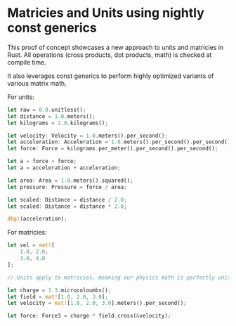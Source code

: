 # Matricies and Units using nightly const generics

This proof of concept showcases a new approach to units and matricies in Rust. All operations (cross products, dot products, math) is checked at compile time.

It also leverages const generics to perform highly optimized variants of various matrix math.

For units:
```rust
let raw = 0.0.unitless();
let distance = 1.0.meters();
let kilograms = 1.0.kilograms();

let velocity: Velocity = 1.0.meters().per_second();
let acceleration: Acceleration = 1.0.meters().per_second().per_second();
let force: Force = kilograms.per_meter().per_second().per_second();

let a = force + force;
let a = acceleration + acceleration;

let area: Area = 1.0.meters().squared();
let pressure: Pressure = force / area;

let scaled: Distance = distance / 2.0;
let scaled: Distance = distance * 2.0;

dbg!(acceleration);
```


For matricies:
```rust
let vel = mat![
    1.0, 2.0;
    3.0, 4.0
];

// Units apply to matricies, meaning our physics math is perfectly unit safe.

let charge = 1.3.microcoloumbs();
let field = mat![1.0, 2.0, 3.0];
let velocity = mat![1.0, 2.0, 3.0].meters().per_second();

let force: Force3 = charge * field.cross(&velocity);
```
